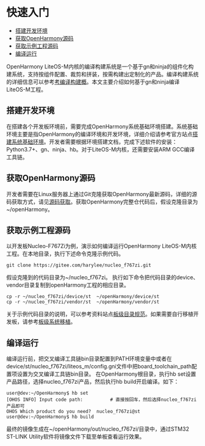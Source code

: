 # 快速入门<a name="ZH-CN_TOPIC_0000001124066549"></a>

-   [搭建开发环境](#section157851447151716)
-   [获取OpenHarmony源码](#section381985201816)
-   [获取示例工程源码](#section204717216181)
-   [编译运行](#section9772514181917)

OpenHarmony LiteOS-M内核的编译构建系统是一个基于gn和ninja的组件化构建系统，支持按组件配置、裁剪和拼装，按需构建出定制化的产品。编译构建系统的详细信息可以参考[考编译构建概](../subsystems/subsys-build-mini-lite.md#section10958256161119)。本文主要介绍如何基于gn和ninja编译LiteOS-M工程。

## 搭建开发环境<a name="section157851447151716"></a>

在搭建各个开发板环境前，需要完成OpenHarmony系统基础环境搭建。系统基础环境主要是指OpenHarmony的编译环境和开发环境，详细介绍请参考官方站点[搭建系统基础环境](../quick-start/quickstart-lite-env-setup-des.md)。开发者需要根据环境搭建文档，完成下述软件的安装：Python3.7+、gn、ninja、hb。对于LiteOS-M内核，还需要安装ARM GCC编译工具链。

## 获取OpenHarmony源码<a name="section381985201816"></a>

开发者需要在Linux服务器上通过Git克隆获取OpenHarmony最新源码，详细的源码获取方式，请见[源码获取](../get-code/sourcecode-acquire.md)。获取OpenHarmony完整仓代码后，假设克隆目录为\~/openHarmony。

## 获取示例工程源码<a name="section204717216181"></a>

以开发板Nucleo-F767Zi为例，演示如何编译运行OpenHarmony LiteOS-M内核工程。在本地目录，执行下述命令克隆示例代码。

```
git clone https://gitee.com/harylee/nucleo_f767zi.git
```

假设克隆到的代码目录为\~/nucleo\_f767zi。 执行如下命令把代码目录的device、vendor目录复制到openHarmony工程的相应目录。

```
cp -r ~/nucleo_f767zi/device/st  ~/openHarmony/device/st
cp -r ~/nucleo_f767zi/vendor/st  ~/openHarmony/vendor/st
```

关于示例代码目录的说明，可以参考资料站点[板级目录规范](https://gitee.com/openharmony/docs/blob/master/zh-cn/device-dev/porting/%E7%A7%BB%E6%A4%8D%E6%A6%82%E8%BF%B0-0.md#section6204129143013)。如果需要自行移植开发板，请参考[板级系统移植](https://gitee.com/openharmony/docs/blob/master/zh-cn/device-dev/porting/%E6%9D%BF%E7%BA%A7%E7%B3%BB%E7%BB%9F%E7%A7%BB%E6%A4%8D.md)。

## 编译运行<a name="section9772514181917"></a>

编译运行前，把交叉编译工具链bin目录配置到PATH环境变量中或者在device/st/nucleo\_f767zi/liteos\_m/config.gni文件中把board\_toolchain\_path配置项设置为交叉编译工具链bin目录。 在OpenHarmony根目录，执行hb set设置产品路径，选择nucleo\_f767zi产品，然后执行hb build开启编译。如下：

```
user@dev:~/OpenHarmony$ hb set
[OHOS INFO] Input code path:          # 直接按回车，然后选择nucleo_f767zi产品即可
OHOS Which product do you need?  nucleo_f767zi@st
user@dev:~/OpenHarmony$ hb build
```

最终的镜像生成在\~/openHarmony/out/nucleo\_f767zi/目录中，通过STM32 ST-LINK Utility软件将镜像文件下载至单板查看运行效果。

